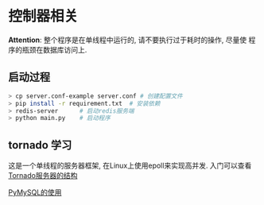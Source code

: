 # 控制器相关

**Attention**: 整个程序是在单线程中运行的, 请不要执行过于耗时的操作, 尽量使
                程序的瓶颈在数据库访问上.

## 启动过程

```bash
> cp server.conf-example server.conf # 创建配置文件
> pip install -r requirement.txt  # 安装依赖
> redis-server      # 启动redis服务端
> python main.py    # 启动程序
```


## tornado 学习

这是一个单线程的服务器框架, 在Linux上使用epoll来实现高并发.
入门可以查看[Tornado服务器的结构][1]


[PyMySQL的使用][2]


[1]: http://www.tornadoweb.org/en/stable/guide/structure.html
[2]: https://pypi.python.org/pypi/PyMySQL
